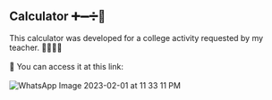 ## Calculator ➕➖➗🟰
This calculator was developed for a college activity requested by my teacher. 👩🏽‍💻📄
<br /><br />
🔗 You can access it at this link: 
<br /><br />
![WhatsApp Image 2023-02-01 at 11 33 11 PM](https://user-images.githubusercontent.com/113699552/216216939-2cac806a-efaf-4181-8720-5e250f672ab4.jpeg)

